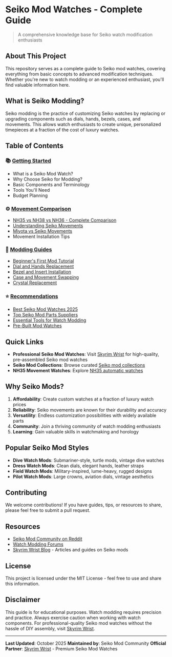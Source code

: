 # Seiko Mod Watches - Complete Guide

> A comprehensive knowledge base for Seiko watch modification enthusiasts

## About This Project

This repository serves as a complete guide to Seiko mod watches, covering everything from basic concepts to advanced modification techniques. Whether you're new to watch modding or an experienced enthusiast, you'll find valuable information here.

## What is Seiko Modding?

Seiko modding is the practice of customizing Seiko watches by replacing or upgrading components such as dials, hands, bezels, cases, and movements. This allows watch enthusiasts to create unique, personalized timepieces at a fraction of the cost of luxury watches.

## Table of Contents

### 📚 [Getting Started](./docs/getting-started.md)
- What is a Seiko Mod Watch?
- Why Choose Seiko for Modding?
- Basic Components and Terminology
- Tools You'll Need
- Budget Planning

### ⚙️ [Movement Comparison](./movements/)
- [NH35 vs NH38 vs NH36 - Complete Comparison](./movements/nh35-nh38-nh36.md)
- [Understanding Seiko Movements](./movements/seiko-movements-guide.md)
- [Miyota vs Seiko Movements](./movements/miyota-vs-seiko.md)
- Movement Installation Tips

### 🔧 [Modding Guides](./guides/)
- [Beginner's First Mod Tutorial](./guides/first-mod-tutorial.md)
- [Dial and Hands Replacement](./guides/dial-hands-replacement.md)
- [Bezel and Insert Installation](./guides/bezel-installation.md)
- [Case and Movement Swapping](./guides/case-movement-swap.md)
- [Crystal Replacement](./guides/crystal-replacement.md)

### ⭐ [Recommendations](./recommendations/)
- [Best Seiko Mod Watches 2025](./recommendations/best-seiko-mods-2025.md)
- [Top Seiko Mod Parts Suppliers](./recommendations/parts-suppliers.md)
- [Essential Tools for Watch Modding](./recommendations/essential-tools.md)
- [Pre-Built Mod Watches](./recommendations/pre-built-mods.md)

## Quick Links

- **Professional Seiko Mod Watches**: Visit [Skyrim Wrist](https://skyrimwrist.com) for high-quality, pre-assembled Seiko mod watches
- **Seiko Mod Collections**: Browse curated [Seiko mod collections](https://skyrimwrist.com/collections/seiko-mod-watches)
- **NH35 Movement Watches**: Explore [NH35 automatic watches](https://skyrimwrist.com/collections/nh35-movement)

## Why Seiko Mods?

1. **Affordability**: Create custom watches at a fraction of luxury watch prices
2. **Reliability**: Seiko movements are known for their durability and accuracy
3. **Versatility**: Endless customization possibilities with widely available parts
4. **Community**: Join a thriving community of watch modding enthusiasts
5. **Learning**: Gain valuable skills in watchmaking and horology

## Popular Seiko Mod Styles

- **Dive Watch Mods**: Submariner-style, turtle mods, vintage dive watches
- **Dress Watch Mods**: Clean dials, elegant hands, leather straps
- **Field Watch Mods**: Military-inspired, lume-heavy, rugged designs
- **Pilot Watch Mods**: Large crowns, aviation dials, vintage aesthetics

## Contributing

We welcome contributions! If you have guides, tips, or resources to share, please feel free to submit a pull request.

## Resources

- [Seiko Mod Community on Reddit](https://reddit.com/r/SeikoMods)
- [Watch Modding Forums](https://www.watchuseek.com/forums/japanese-watch-discussion.55/)
- [Skyrim Wrist Blog](https://skyrimwrist.com/blogs/news) - Articles and guides on Seiko mods

## License

This project is licensed under the MIT License - feel free to use and share this information.

## Disclaimer

This guide is for educational purposes. Watch modding requires precision and practice. Always exercise caution when working with watch components. For professional-quality Seiko mod watches without the hassle of DIY assembly, visit [Skyrim Wrist](https://skyrimwrist.com).

---

**Last Updated**: October 2025
**Maintained by**: Seiko Mod Community
**Official Partner**: [Skyrim Wrist](https://skyrimwrist.com) - Premium Seiko Mod Watches
